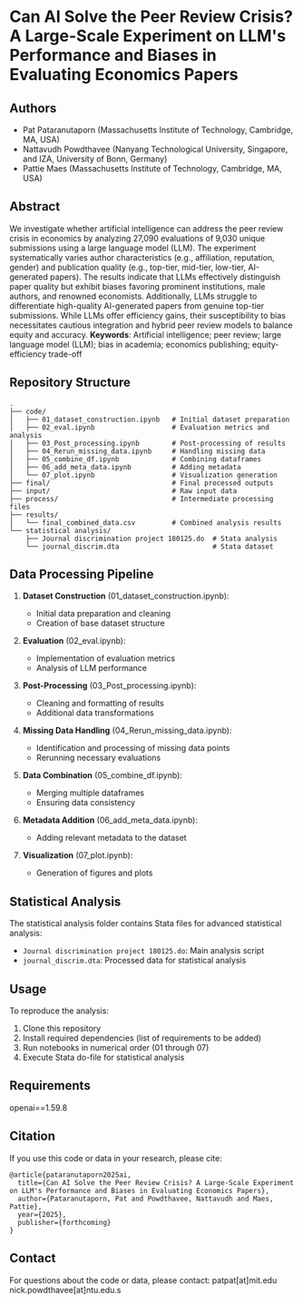 # Can AI Solve the Peer Review Crisis? A Large-Scale Experiment on LLM's Performance and Biases in Evaluating Economics Papers

## Authors

- Pat Pataranutaporn (Massachusetts Institute of Technology, Cambridge, MA, USA)
- Nattavudh Powdthavee (Nanyang Technological University, Singapore, and IZA, University of Bonn, Germany)
- Pattie Maes (Massachusetts Institute of Technology, Cambridge, MA, USA)

## Abstract

We investigate whether artificial intelligence can address the peer review crisis in economics by analyzing 27,090 evaluations of 9,030 unique submissions using a large language model (LLM). The experiment systematically varies author characteristics (e.g., affiliation, reputation, gender) and publication quality (e.g., top-tier, mid-tier, low-tier,  AI-generated papers). The results indicate that LLMs effectively distinguish paper quality but exhibit biases favoring prominent institutions, male authors, and renowned economists. Additionally, LLMs struggle to differentiate high-quality AI-generated papers from genuine top-tier submissions. While LLMs offer efficiency gains, their susceptibility to bias necessitates cautious integration and hybrid peer review models to balance equity and accuracy.
**Keywords**: Artificial intelligence; peer review; large language model (LLM); bias in academia; economics publishing; equity-efficiency trade-off


## Repository Structure

```
.
├── code/
│   ├── 01_dataset_construction.ipynb   # Initial dataset preparation
│   ├── 02_eval.ipynb                   # Evaluation metrics and analysis
│   ├── 03_Post_processing.ipynb        # Post-processing of results
│   ├── 04_Rerun_missing_data.ipynb     # Handling missing data
│   ├── 05_combine_df.ipynb             # Combining dataframes
│   ├── 06_add_meta_data.ipynb          # Adding metadata
│   └── 07_plot.ipynb                   # Visualization generation
├── final/                              # Final processed outputs
├── input/                              # Raw input data
├── process/                            # Intermediate processing files
├── results/
│   └── final_combined_data.csv         # Combined analysis results
└── statistical analysis/
    ├── Journal discrimination project 180125.do  # Stata analysis
    └── journal_discrim.dta                       # Stata dataset
```

## Data Processing Pipeline

1. **Dataset Construction** (01_dataset_construction.ipynb):
   - Initial data preparation and cleaning
   - Creation of base dataset structure

2. **Evaluation** (02_eval.ipynb):
   - Implementation of evaluation metrics
   - Analysis of LLM performance

3. **Post-Processing** (03_Post_processing.ipynb):
   - Cleaning and formatting of results
   - Additional data transformations

4. **Missing Data Handling** (04_Rerun_missing_data.ipynb):
   - Identification and processing of missing data points
   - Rerunning necessary evaluations

5. **Data Combination** (05_combine_df.ipynb):
   - Merging multiple dataframes
   - Ensuring data consistency

6. **Metadata Addition** (06_add_meta_data.ipynb):
   - Adding relevant metadata to the dataset

7. **Visualization** (07_plot.ipynb):
   - Generation of figures and plots

## Statistical Analysis

The statistical analysis folder contains Stata files for advanced statistical analysis:
- `Journal discrimination project 180125.do`: Main analysis script
- `journal_discrim.dta`: Processed data for statistical analysis

## Usage

To reproduce the analysis:

1. Clone this repository
2. Install required dependencies (list of requirements to be added)
3. Run notebooks in numerical order (01 through 07)
4. Execute Stata do-file for statistical analysis

## Requirements

openai==1.59.8

## Citation

If you use this code or data in your research, please cite:

```
@article{pataranutaporn2025ai,
  title={Can AI Solve the Peer Review Crisis? A Large-Scale Experiment on LLM's Performance and Biases in Evaluating Economics Papers},
  author={Pataranutaporn, Pat and Powdthavee, Nattavudh and Maes, Pattie},
  year={2025},
  publisher={forthcoming}
}
```


## Contact

For questions about the code or data, please contact:
patpat[at]mit.edu
nick.powdthavee[at]ntu.edu.s
